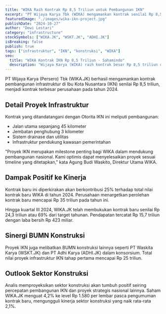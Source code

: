 ```yaml
---
title: "WIKA Raih Kontrak Rp 8,5 Triliun untuk Pembangunan IKN"
excerpt: "PT Wijaya Karya Tbk (WIKA) mengamankan kontrak senilai Rp 8,5 triliun untuk proyek infrastruktur di Ibu Kota Nusantara, memperkuat posisi sebagai kontraktor utama IKN."
featuredImage: "./images/wika-ikn-project.jpg"
publishDate: "2024-10-27"
author: "Dewi Lestari"
category: "infrastructure"
stockSymbols: ["WIKA.JK", "WSKT.JK", "ADHI.JK"]
isBreaking: false
publish: true
tags: ["infrastruktur", "IKN", "konstruksi", "WIKA"]
seo:
  title: "WIKA Kontrak IKN Rp 8,5 Triliun - Sahamindo"
  description: "Wijaya Karya (WIKA) raih kontrak besar Rp 8,5 triliun untuk pembangunan infrastruktur IKN Nusantara"
---
```


PT Wijaya Karya (Persero) Tbk (WIKA.JK) berhasil mengamankan kontrak pembangunan infrastruktur di Ibu Kota Nusantara (IKN) senilai Rp 8,5 triliun, menjadi kontrak terbesar perusahaan pada tahun 2024.

## Detail Proyek Infrastruktur

Kontrak yang ditandatangani dengan Otorita IKN ini meliputi pembangunan:
- Jalan utama sepanjang 45 kilometer
- Jembatan penghubung 3 kilometer
- Sistem drainase dan utilitas
- Infrastruktur pendukung kawasan pemerintahan

"Proyek IKN merupakan milestone penting bagi WIKA dalam mendukung pembangunan nasional. Kami optimis dapat menyelesaikan proyek sesuai timeline yang ditetapkan," kata Agung Budi Waskito, Direktur Utama WIKA.

## Dampak Positif ke Kinerja

Kontrak baru ini diperkirakan akan berkontribusi 25% terhadap total nilai kontrak baru WIKA di tahun 2024. Perusahaan menargetkan perolehan kontrak baru mencapai Rp 35 triliun pada tahun ini.

Hingga kuartal III 2024, WIKA.JK telah membukukan kontrak baru senilai Rp 24,3 triliun atau 69% dari target tahunan. Pendapatan tercatat Rp 15,7 triliun dengan laba bersih Rp 423 miliar.

## Sinergi BUMN Konstruksi

Proyek IKN juga melibatkan BUMN konstruksi lainnya seperti PT Waskita Karya (WSKT.JK) dan PT Adhi Karya (ADHI.JK) dalam konsorsium. Total nilai proyek infrastruktur IKN tahap pertama mencapai Rp 25 triliun.

## Outlook Sektor Konstruksi

Analis memproyeksikan sektor konstruksi akan tumbuh positif seiring percepatan pembangunan IKN dan proyek strategis nasional lainnya. Saham WIKA.JK menguat 4,2% ke level Rp 1.580 per lembar pasca pengumuman kontrak baru, mengungguli kinerja sektor konstruksi yang naik rata-rata 2,1%.
